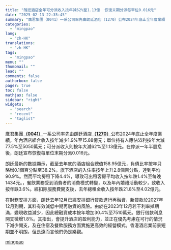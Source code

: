 ```yaml
---
title: "朗廷酒店全年可分派收入按年減62%至1.13億  恢復末期分派每單位0.016元"
date: "2025-02-13 22:35:45"
summary: "鷹君集團（0041）一系公司率先由朗廷酒店（1270）公布2024年底止全年度業績，年內酒店組合收..."
categories:
  - "mingpao"
lang:
  - "zh-HK"
translations:
  - "zh-HK"
tags:
  - "mingpao"
menu: ""
thumbnail: ""
lead: ""
comments: false
authorbox: false
pager: true
toc: false
mathjax: false
sidebar: "right"
widgets:
  - "search"
  - "recent"
  - "taglist"
---
```


鷹君集團[**（0041）**](stock1.php?code=0041)一系公司率先由朗廷酒店[**（1270）**](stock1.php?code=1270)公布2024年底止全年度業績，年內酒店組合收入按年減少1.9%至15.88億元；單位持有人應佔溢利按年大減77.5%至5050萬元；可分派收入則按年大減62%至1.13億元。在停派一年半股息後，朗廷宣布恢復每單位末期分派0.016元。


朗廷最新的數據顯示，截至去年底的酒店組合總值158.95億元，負債比率按年只略增0.1個百分點至38.2%。旗下酒店的入住率按年上升2.8個百分點，達到平均90.9%。然而平均房租下降4.4%，導致可出租客房平均收入按年跌1.4%至每晚1434元。，餐飲業務受到消費者的消費模式轉變，以及年內婚禮活動較少，致收入按年跌3.6%。經扣除服務費開支後，去年總租金收入按年跌21.8%至4.02億元。

在財務安排方面，朗廷去年12月已經安排銀行貸款進行再融資，新貸款於2027年12月到期，其料有效減低中期再融資的風險。由於在2023年12月若干利率掉期滿，變現收益減少，因此總融資成本按年增加30.4%至7510萬元。銀行借款利息開支微增1.8%。其指出，會提升酒店的盈利能力，並正在優先考慮在可行的情況下減少開支，及在住宿及餐飲服務方面實施更高效的經營模式。香港酒店業前景短期並不明朗，但長遠而言他們仍是樂觀。

[mingpao](https://finance.mingpao.com/fin/instantf/20250213/1739456596298/%e6%9c%97%e5%bb%b7%e9%85%92%e5%ba%97%e5%85%a8%e5%b9%b4%e5%8f%af%e5%88%86%e6%b4%be%e6%94%b6%e5%85%a5%e6%8c%89%e5%b9%b4%e6%b8%9b62-%e8%87%b31-13%e5%84%84-%e6%81%a2%e5%be%a9%e6%9c%ab%e6%9c%9f%e5%88%86%e6%b4%be%e6%af%8f%e5%96%ae%e4%bd%8d0-016%e5%85%83)
